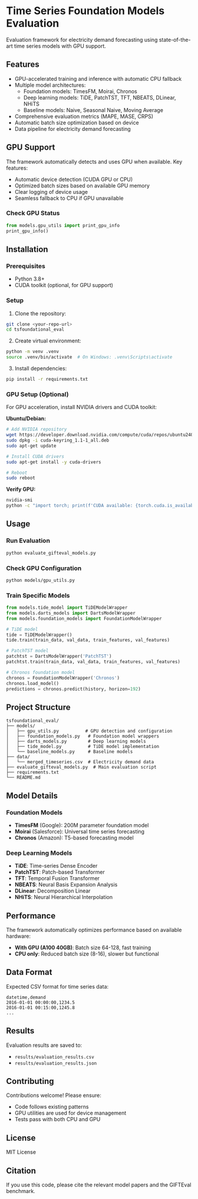 # Time Series Foundation Models Evaluation

Evaluation framework for electricity demand forecasting using state-of-the-art time series models with GPU support.

## Features

- GPU-accelerated training and inference with automatic CPU fallback
- Multiple model architectures:
  - Foundation models: TimesFM, Moirai, Chronos
  - Deep learning models: TiDE, PatchTST, TFT, NBEATS, DLinear, NHiTS
  - Baseline models: Naive, Seasonal Naive, Moving Average
- Comprehensive evaluation metrics (MAPE, MASE, CRPS)
- Automatic batch size optimization based on device
- Data pipeline for electricity demand forecasting

## GPU Support

The framework automatically detects and uses GPU when available. Key features:

- Automatic device detection (CUDA GPU or CPU)
- Optimized batch sizes based on available GPU memory
- Clear logging of device usage
- Seamless fallback to CPU if GPU unavailable

### Check GPU Status

```python
from models.gpu_utils import print_gpu_info
print_gpu_info()
```

## Installation

### Prerequisites

- Python 3.8+
- CUDA toolkit (optional, for GPU support)

### Setup

1. Clone the repository:
```bash
git clone <your-repo-url>
cd tsfoundational_eval
```

2. Create virtual environment:
```bash
python -m venv .venv
source .venv/bin/activate  # On Windows: .venv\Scripts\activate
```

3. Install dependencies:
```bash
pip install -r requirements.txt
```

### GPU Setup (Optional)

For GPU acceleration, install NVIDIA drivers and CUDA toolkit:

**Ubuntu/Debian:**
```bash
# Add NVIDIA repository
wget https://developer.download.nvidia.com/compute/cuda/repos/ubuntu2404/x86_64/cuda-keyring_1.1-1_all.deb
sudo dpkg -i cuda-keyring_1.1-1_all.deb
sudo apt-get update

# Install CUDA drivers
sudo apt-get install -y cuda-drivers

# Reboot
sudo reboot
```

**Verify GPU:**
```bash
nvidia-smi
python -c "import torch; print(f'CUDA available: {torch.cuda.is_available()}')"
```

## Usage

### Run Evaluation

```bash
python evaluate_gifteval_models.py
```

### Check GPU Configuration

```bash
python models/gpu_utils.py
```

### Train Specific Models

```python
from models.tide_model import TiDEModelWrapper
from models.darts_models import DartsModelWrapper
from models.foundation_models import FoundationModelWrapper

# TiDE model
tide = TiDEModelWrapper()
tide.train(train_data, val_data, train_features, val_features)

# PatchTST model
patchtst = DartsModelWrapper('PatchTST')
patchtst.train(train_data, val_data, train_features, val_features)

# Chronos foundation model
chronos = FoundationModelWrapper('Chronos')
chronos.load_model()
predictions = chronos.predict(history, horizon=192)
```

## Project Structure

```
tsfoundational_eval/
├── models/
│   ├── gpu_utils.py          # GPU detection and configuration
│   ├── foundation_models.py   # Foundation model wrappers
│   ├── darts_models.py        # Deep learning models
│   ├── tide_model.py          # TiDE model implementation
│   └── baseline_models.py     # Baseline models
├── data/
│   └── merged_timeseries.csv  # Electricity demand data
├── evaluate_gifteval_models.py  # Main evaluation script
├── requirements.txt
└── README.md
```

## Model Details

### Foundation Models

- **TimesFM** (Google): 200M parameter foundation model
- **Moirai** (Salesforce): Universal time series forecasting
- **Chronos** (Amazon): T5-based forecasting model

### Deep Learning Models

- **TiDE**: Time-series Dense Encoder
- **PatchTST**: Patch-based Transformer
- **TFT**: Temporal Fusion Transformer
- **NBEATS**: Neural Basis Expansion Analysis
- **DLinear**: Decomposition Linear
- **NHiTS**: Neural Hierarchical Interpolation

## Performance

The framework automatically optimizes performance based on available hardware:

- **With GPU (A100 40GB)**: Batch size 64-128, fast training
- **CPU only**: Reduced batch size (8-16), slower but functional

## Data Format

Expected CSV format for time series data:

```csv
datetime,demand
2016-01-01 00:00:00,1234.5
2016-01-01 00:15:00,1245.8
...
```

## Results

Evaluation results are saved to:
- `results/evaluation_results.csv`
- `results/evaluation_results.json`

## Contributing

Contributions welcome! Please ensure:
- Code follows existing patterns
- GPU utilities are used for device management
- Tests pass with both CPU and GPU

## License

MIT License

## Citation

If you use this code, please cite the relevant model papers and the GIFTEval benchmark.
